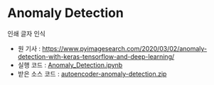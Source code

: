 # Anomaly Detection
인쇄 글자 인식

- 원 기사 : https://www.pyimagesearch.com/2020/03/02/anomaly-detection-with-keras-tensorflow-and-deep-learning/
- 실행 코드 : [Anomaly_Detection.ipynb](Anomaly_Detection.ipynb)
- 받은 소스 코드 : [autoencoder-anomaly-detection.zip](autoencoder-anomaly-detection.zip)
